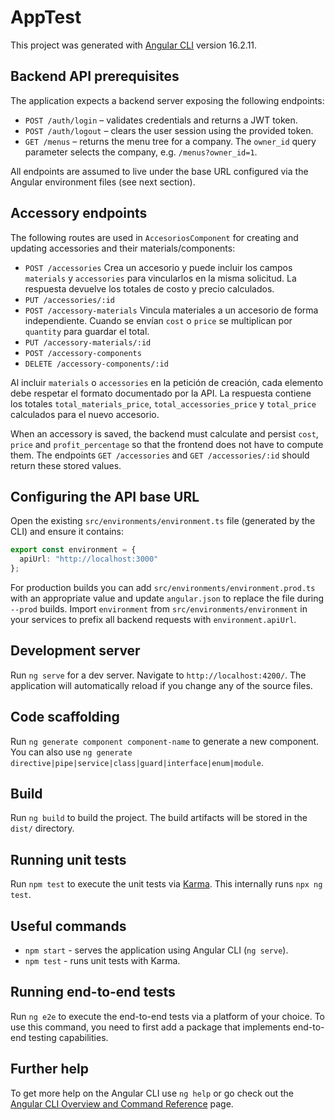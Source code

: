 # AppTest

This project was generated with [Angular CLI](https://github.com/angular/angular-cli) version 16.2.11.

## Backend API prerequisites

The application expects a backend server exposing the following endpoints:

- `POST /auth/login` – validates credentials and returns a JWT token.
- `POST /auth/logout` – clears the user session using the provided token.
- `GET /menus` – returns the menu tree for a company. The `owner_id` query
  parameter selects the company, e.g. `/menus?owner_id=1`.

All endpoints are assumed to live under the base URL configured via the
Angular environment files (see next section).

## Accessory endpoints

The following routes are used in `AccesoriosComponent` for creating and
updating accessories and their materials/components:

- `POST /accessories` Crea un accesorio y puede incluir los campos `materials`
  y `accessories` para vincularlos en la misma solicitud. La respuesta devuelve
  los totales de costo y precio calculados.
- `PUT /accessories/:id`
- `POST /accessory-materials` Vincula materiales a un accesorio de forma
  independiente. Cuando se envían `cost` o `price` se multiplican por
  `quantity` para guardar el total.
- `PUT /accessory-materials/:id`
- `POST /accessory-components`
- `DELETE /accessory-components/:id`

Al incluir `materials` o `accessories` en la petición de creación, cada
elemento debe respetar el formato documentado por la API. La respuesta
contiene los totales `total_materials_price`, `total_accessories_price` y
`total_price` calculados para el nuevo accesorio.

When an accessory is saved, the backend must calculate and persist
`cost`, `price` and `profit_percentage` so that the frontend does not have
to compute them. The endpoints `GET /accessories` and
`GET /accessories/:id` should return these stored values.

## Configuring the API base URL

Open the existing `src/environments/environment.ts` file (generated by the CLI) and ensure it contains:
```ts
export const environment = {
  apiUrl: "http://localhost:3000"
};
```

For production builds you can add `src/environments/environment.prod.ts` with an
 appropriate value and update `angular.json` to replace the file during `--prod`
builds. Import `environment` from `src/environments/environment` in your services
to prefix all backend requests with `environment.apiUrl`.

## Development server

Run `ng serve` for a dev server. Navigate to `http://localhost:4200/`. The application will automatically reload if you change any of the source files.

## Code scaffolding

Run `ng generate component component-name` to generate a new component. You can also use `ng generate directive|pipe|service|class|guard|interface|enum|module`.

## Build

Run `ng build` to build the project. The build artifacts will be stored in the `dist/` directory.

## Running unit tests

Run `npm test` to execute the unit tests via [Karma](https://karma-runner.github.io). This internally runs `npx ng test`.

## Useful commands

- `npm start` - serves the application using Angular CLI (`ng serve`).
- `npm test`  - runs unit tests with Karma.

## Running end-to-end tests

Run `ng e2e` to execute the end-to-end tests via a platform of your choice. To use this command, you need to first add a package that implements end-to-end testing capabilities.

## Further help

To get more help on the Angular CLI use `ng help` or go check out the [Angular CLI Overview and Command Reference](https://angular.io/cli) page.
